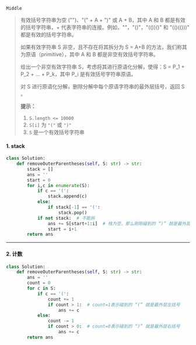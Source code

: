 `Middle`

> 有效括号字符串为空 ("")、"(" + A + ")" 或 A + B，其中 A 和 B 都是有效的括号字符串，+ 代表字符串的连接。例如，""，"()"，"(())()" 和 "(()(()))" 都是有效的括号字符串。
>
> 如果有效字符串 S 非空，且不存在将其拆分为 S = A+B 的方法，我们称其为原语（primitive），其中 A 和 B 都是非空有效括号字符串。
>
> 给出一个非空有效字符串 S，考虑将其进行原语化分解，使得：S = P_1 + P_2 + ... + P_k，其中 P_i 是有效括号字符串原语。
>
> 对 S 进行原语化分解，删除分解中每个原语字符串的最外层括号，返回 S 。
>
> **提示：**
>
> 1. `S.length <= 10000`
> 2. `S[i]` 为 `"("` 或 `")"`
> 3. `S` 是一个有效括号字符串

#### 1.  stack

```python
class Solution:
    def removeOuterParentheses(self, S: str) -> str:
        stack = []
        ans = ''
        start = 0
        for i,c in enumerate(S):
            if c == '(':
                stack.append(c)
            else:
                if stack[-1] == '(':
                    stack.pop()
            if not stack:  # 不能拆
                ans += S[start+1:i]  # 栈为空，那么刚刚碰到的 “)” 就是最外层右括号
                start = i+1
        return ans
```



---

#### 2. 计数

```python
class Solution:
    def removeOuterParentheses(self, S: str) -> str:
        ans = ''
        count = 0
        for c in S:
            if c == '(':
                count += 1
                if count > 1:  # count=1表示碰到的 “(” 就是最外层左括号
                    ans += c
            else:
                count -= 1
                if count > 0:  # count=0表示碰到的 “)” 就是最外层右括号
                    ans += c
        return ans
```

